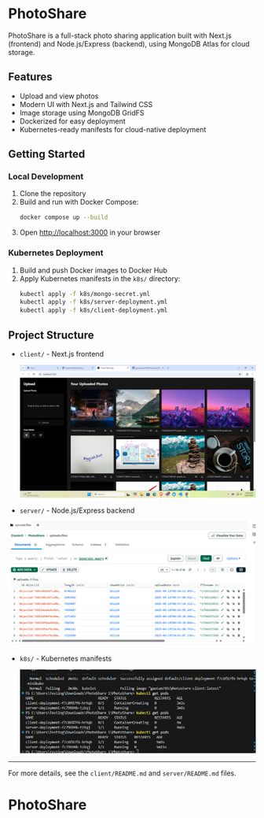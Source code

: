 # PhotoShare

PhotoShare is a full-stack photo sharing application built with Next.js (frontend) and Node.js/Express (backend), using MongoDB Atlas for cloud storage.

## Features
- Upload and view photos
- Modern UI with Next.js and Tailwind CSS
- Image storage using MongoDB GridFS
- Dockerized for easy deployment
- Kubernetes-ready manifests for cloud-native deployment

## Getting Started

### Local Development
1. Clone the repository
2. Build and run with Docker Compose:
   ```bash
   docker compose up --build
   ```
3. Open [http://localhost:3000](http://localhost:3000) in your browser

### Kubernetes Deployment
1. Build and push Docker images to Docker Hub
2. Apply Kubernetes manifests in the `k8s/` directory:
   ```bash
   kubectl apply -f k8s/mongo-secret.yml
   kubectl apply -f k8s/server-deployment.yml
   kubectl apply -f k8s/client-deployment.yml
   ```

## Project Structure
- `client/` - Next.js frontend
  
  ![Frontend](./SS/Frontend.png)
  
- `server/` - Node.js/Express backend

 ![Backend](./SS/backend.png)
  
- `k8s/` - Kubernetes manifests

   ![K8S](./SS/pods.png)
---

For more details, see the `client/README.md` and `server/README.md` files.
# PhotoShare
